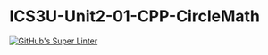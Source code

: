 # ICS3U-Unit2-01-CPP-CircleMath

[![GitHub's Super Linter](https://github.com/Rodas-Nega1/ICS3U-Unit2-01-CPP-CircleMath/workflows/GitHub's%20Super%20Linter/badge.svg)](https://github.com/Rodas-Nega1/ICS3U-Unit2-01-CPP-CircleMath/actions)
